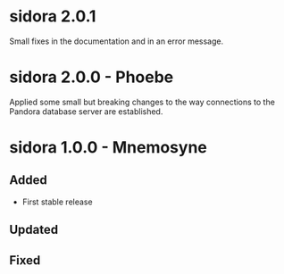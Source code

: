 # sidora 2.0.1

Small fixes in the documentation and in an error message.

# sidora 2.0.0 - Phoebe

Applied some small but breaking changes to the way connections to the Pandora database server are established.

# sidora 1.0.0 - Mnemosyne

## Added

* First stable release
  
## Updated

## Fixed
